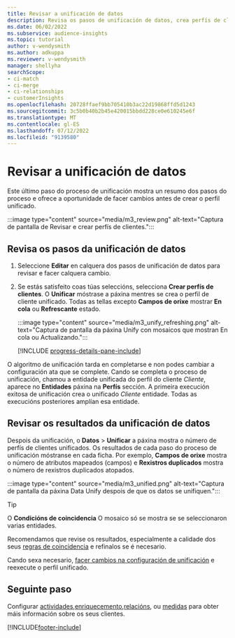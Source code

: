 ```yaml
---
title: Revisar a unificación de datos
description: Revisa os pasos de unificación de datos, crea perfís de clientes unificados e revisa os resultados
ms.date: 06/02/2022
ms.subservice: audience-insights
ms.topic: tutorial
author: v-wendysmith
ms.author: adkuppa
ms.reviewer: v-wendysmith
manager: shellyha
searchScope:
- ci-match
- ci-merge
- ci-relationships
- customerInsights
ms.openlocfilehash: 20728ffaef9bb705410b3ac22d19868ffd5d1243
ms.sourcegitcommit: 3c5b0b40b2b45e420015bbdd228ce0e610245e6f
ms.translationtype: MT
ms.contentlocale: gl-ES
ms.lasthandoff: 07/12/2022
ms.locfileid: "9139580"
---
```

# <a name="review-data-unification"></a>Revisar a unificación de datos

Este último paso do proceso de unificación mostra un resumo dos pasos do proceso e ofrece a oportunidade de facer cambios antes de crear o perfil unificado.

:::image type="content" source="media/m3_review.png" alt-text="Captura de pantalla de Revisar e crear perfís de clientes.":::

## <a name="review-the-data-unification-steps"></a>Revisa os pasos da unificación de datos

1. Seleccione **Editar** en calquera dos pasos de unificación de datos para revisar e facer calquera cambio.

1. Se estás satisfeito coas túas seleccións, selecciona **Crear perfís de clientes**. O **Unificar** móstrase a páxina mentres se crea o perfil de cliente unificado. Todas as tellas excepto **Campos de orixe** mostrar **En cola** ou **Refrescante** estado.

   :::image type="content" source="media/m3_unify_refreshing.png" alt-text="Captura de pantalla da páxina Unify con mosaicos que mostran En cola ou Actualizando.":::

   [!INCLUDE [progress-details-pane-include](includes/progress-details-pane.md)]

O algoritmo de unificación tarda en completarse e non podes cambiar a configuración ata que se complete. Cando se completa o proceso de unificación, chamou a entidade unificada do perfil do cliente *Cliente*, aparece no **Entidades** páxina na **Perfís** sección. A primeira execución exitosa de unificación crea o unificado *Cliente* entidade. Todas as execucións posteriores amplían esa entidade.

## <a name="review-the-results-of-data-unification"></a>Revisar os resultados da unificación de datos

Despois da unificación, o **Datos** > **Unificar** a páxina mostra o número de perfís de clientes unificados. Os resultados de cada paso do proceso de unificación móstranse en cada ficha. Por exemplo, **Campos de orixe** mostra o número de atributos mapeados (campos) e **Rexistros duplicados** mostra o número de rexistros duplicados atopados.

:::image type="content" source="media/m3_unified.png" alt-text="Captura de pantalla da páxina Data Unify despois de que os datos se unifiquen.":::

> [!TIP]
> O **Condicións de coincidencia** O mosaico só se mostra se se seleccionaron varias entidades.

Recomendamos que revise os resultados, especialmente a calidade dos seus [regras de coincidencia](data-unification-update.md#manage-match-rules) e refinalos se é necesario.

Cando sexa necesario, [facer cambios na configuración de unificación](data-unification-update.md) e reexecute o perfil unificado.

## <a name="next-step"></a>Seguinte paso

Configurar [actividades](activities.md),[enriquecemento](enrichment-hub.md),[relacións](relationships.md), ou [medidas](measures.md) para obter máis información sobre os seus clientes.

[!INCLUDE[footer-include](includes/footer-banner.md)]
